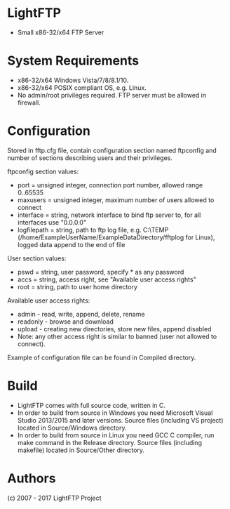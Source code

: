 # LightFTP
* Small x86-32/x64 FTP Server

# System Requirements

* x86-32/x64 Windows Vista/7/8/8.1/10.
* x86-32/x64 POSIX compliant OS, e.g. Linux.
* No admin/root privileges required. FTP server must be allowed in firewall.

# Configuration

Stored in fftp.cfg file, contain configuration section named ftpconfig and number of sections describing users and their privileges. 

ftpconfig section values:
* port = unsigned integer, connection port number, allowed range 0..65535
* maxusers = unsigned integer, maximum number of users allowed to connect
* interface = string, network interface to bind ftp server to, for all interfaces use "0.0.0.0"
* logfilepath = string, path to ftp log file, e.g. C:\TEMP (/home/ExampleUserName/ExampleDataDirectory/fftplog for Linux), logged data append to the end of file

User section values:
* pswd = string, user password, specify * as any password
* accs = string, access right, see "Available user access rights"
* root = string, path to user home directory

Available user access rights:
* admin - read, write, append, delete, rename
* readonly - browse and download
* upload - creating new directories, store new files, append disabled
* Note: any other access right is similar to banned (user not allowed to connect).

Example of configuration file can be found in Compiled directory.

# Build 

* LightFTP comes with full source code, written in C.
* In order to build from source in Windows you need Microsoft Visual Studio 2013/2015 and later versions. Source files (including VS project) located in Source/Windows directory.
* In order to build from source in Linux you need GCC C compiler, run make command in the Release directory. Source files (including makefile) located in Source/Other directory.

# Authors

(c) 2007 - 2017 LightFTP Project
